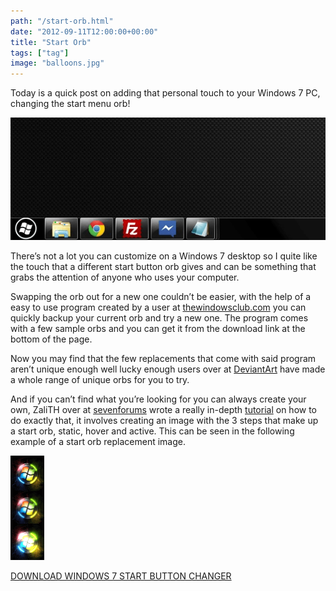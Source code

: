 ```yaml
---
path: "/start-orb.html"
date: "2012-09-11T12:00:00+00:00"
title: "Start Orb"
tags: ["tag"]
image: "balloons.jpg"
---
```


Today is a quick post on adding that personal touch to your Windows 7 PC, changing the start menu orb!

![start orb](start-orb.png)

There’s not a lot you can customize on a Windows 7 desktop so I quite like the touch that a different start button orb gives and can be something that grabs the attention of anyone who uses your computer.

Swapping the orb out for a new one couldn’t be easier, with the help of a easy to use program created by a user at [thewindowsclub.com](http://thewindowsclub.com) you can quickly backup your current orb and try a new one. The program comes with a few sample orbs and you can get it from the download link at the bottom of the page.

Now you may find that the few replacements  that come with said program aren’t unique enough well lucky enough users over at [DeviantArt](http://browse.deviantart.com/customization/?q=start%20orb&order=9&offset=0) have made a whole range of unique orbs for you to try.

And if you can’t find what you’re looking for you can always create your own,  ZaliTH over at [sevenforums](http://www.sevenforums.com/) wrote a really in-depth [tutorial](http://www.sevenforums.com/tutorials/73616-how-create-custom-start-orb-image.html) on how to do exactly that, it involves creating an image with the 3 steps that make up a start orb, static, hover and active. This can be seen in the following example of a start orb replacement image.

![start orb 2](VorbBounce.png)

[DOWNLOAD WINDOWS 7 START BUTTON CHANGER](http://www.thewindowsclub.com/windows-7-start-button-changer-released)